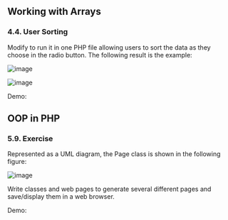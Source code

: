 ## Working with Arrays

### 4.4. User Sorting

Modify to run it in one PHP file allowing users to sort the data as they choose in the radio button.
The following result is the example:

![image](https://user-images.githubusercontent.com/61298021/165008608-fa123482-5e9f-4f2c-a0a7-79d58cb7f3b1.png)

![image](https://user-images.githubusercontent.com/61298021/165008651-06b8f1fa-0ccf-4cbd-a17b-9fc1f15211dc.png)

Demo:

## OOP in PHP

### 5.9. Exercise

Represented as a UML diagram, the Page class is shown in the following figure:

![image](https://user-images.githubusercontent.com/61298021/165008834-858ea4ca-8a6c-4d9a-8d0f-375ae74ef334.png)

Write classes and web pages to generate several different pages and save/display them in a web browser.

Demo: